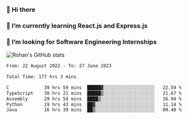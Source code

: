 ### 👋 Hi there 

<!--
**rohznmdev/rohznmdev** is a ✨ _special_ ✨ repository because its `README.md` (this file) appears on your GitHub profile.

Here are some ideas to get you started:

- 🔭 I’m currently working on ...
- 🌱 I’m currently learning Ruby and Ruby on Rails
- 👯 I’m looking to collaborate on ...
- 🤔 I’m looking for help with ...
- 💬 Ask me about ...
- 📫 How to reach me: ...
- 😄 Pronouns: ...
- ⚡ Fun fact: ...
-->
### 🌱 I’m currently learning React.js and Express.js
### 🤔 I’m looking for Software Engineering Internships
![Rohan's GitHub stats](https://github-readme-stats.vercel.app/api?username=rohznmdev&theme=dark&show_icons=true)

<!--START_SECTION:waka-->

```txt
From: 22 August 2022 - To: 27 June 2023

Total Time: 177 hrs 3 mins

C             39 hrs 59 mins  █████▓░░░░░░░░░░░░░░░░░░░   22.59 %
TypeScript    38 hrs 21 mins  █████▒░░░░░░░░░░░░░░░░░░░   21.67 %
Assembly      29 hrs 59 mins  ████▒░░░░░░░░░░░░░░░░░░░░   16.94 %
Python        19 hrs 43 mins  ██▓░░░░░░░░░░░░░░░░░░░░░░   11.14 %
Java          16 hrs 39 mins  ██▒░░░░░░░░░░░░░░░░░░░░░░   09.40 %
```

<!--END_SECTION:waka-->
